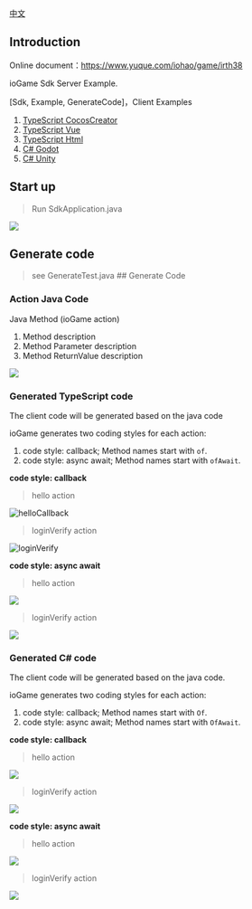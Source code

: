 [中文](./README_CN.md)



## Introduction

Online document：https://www.yuque.com/iohao/game/irth38



ioGame Sdk Server Example.



[Sdk, Example, GenerateCode]，Client Examples 

1. [TypeScript CocosCreator](https://github.com/iohao/ioGame/issues/396)
2. [TypeScript Vue](https://github.com/iohao/ioGame/issues/397)
3. [TypeScript Html](https://github.com/iohao/ioGame/issues/398)
4. [C# Godot](https://github.com/iohao/ioGame/issues/399)
5. [C# Unity](https://github.com/iohao/ioGame/issues/400)



## Start up

> Run SdkApplication.java

![](./doc/server.png)



## Generate code

> see GenerateTest.java ## Generate Code



### Action Java Code

Java Method (ioGame action)

1. Method description
2. Method Parameter description
3. Method ReturnValue description

![](./doc/MyAction.png)



### Generated TypeScript code

The client code will be generated based on the java code



ioGame generates two coding styles for each action:

1. code style: callback; Method names start with `of`.
2. code style: async await; Method names start with `ofAwait`.



**code style: callback** 

> hello action

![helloCallback](./doc/TsHello1.png)



> loginVerify action

![loginVerify](./doc/TsLoginVerify1.png)



**code style: async await** 

> hello action

![](./doc/TsHello2.png)



> loginVerify action

![](./doc/TsLoginVerify2.png)



### Generated C# code

The client code will be generated based on the java code.



ioGame generates two coding styles for each action:

1. code style: callback; Method names start with `Of`.
2. code style: async await; Method names start with `OfAwait`.



**code style: callback** 

> hello action

![](./doc/CsHello1.png)



> loginVerify action

![](./doc/CsLoginVerify1.png)



**code style: async await** 

> hello action

![](./doc/CsHello2.png)

> loginVerify action

![](./doc/CsLoginVerify2.png)



